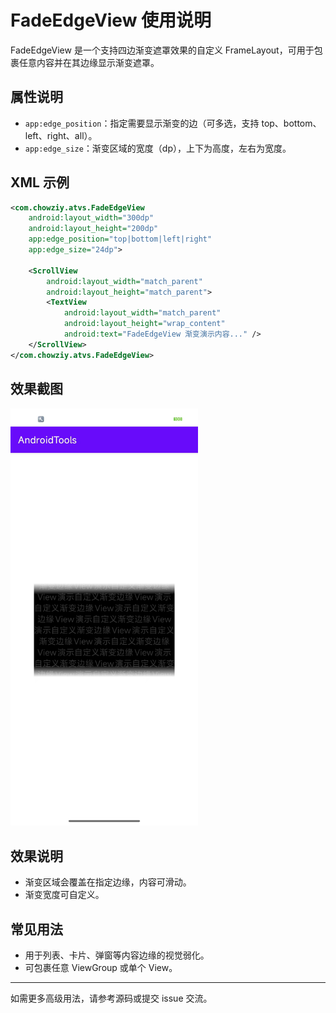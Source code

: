 # FadeEdgeView 使用说明

FadeEdgeView 是一个支持四边渐变遮罩效果的自定义 FrameLayout，可用于包裹任意内容并在其边缘显示渐变遮罩。

## 属性说明

- `app:edge_position`：指定需要显示渐变的边（可多选，支持 top、bottom、left、right、all）。
- `app:edge_size`：渐变区域的宽度（dp），上下为高度，左右为宽度。

## XML 示例

```xml
<com.chowziy.atvs.FadeEdgeView
    android:layout_width="300dp"
    android:layout_height="200dp"
    app:edge_position="top|bottom|left|right"
    app:edge_size="24dp">

    <ScrollView
        android:layout_width="match_parent"
        android:layout_height="match_parent">
        <TextView
            android:layout_width="match_parent"
            android:layout_height="wrap_content"
            android:text="FadeEdgeView 渐变演示内容..." />
    </ScrollView>
</com.chowziy.atvs.FadeEdgeView>
```

## 效果截图

<img src="./assets/img.png" alt="FadeEdgeView 效果演示" width="300" />

## 效果说明

- 渐变区域会覆盖在指定边缘，内容可滑动。
- 渐变宽度可自定义。

## 常见用法

- 用于列表、卡片、弹窗等内容边缘的视觉弱化。
- 可包裹任意 ViewGroup 或单个 View。

---

如需更多高级用法，请参考源码或提交 issue 交流。
